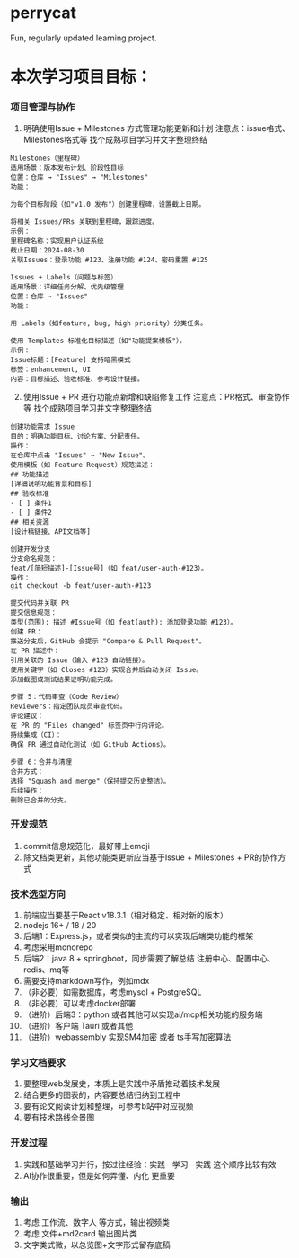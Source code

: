 # perrycat
Fun, regularly updated learning project.


# 本次学习项目目标：
### 项目管理与协作
1. 明确使用Issue + Milestones 方式管理功能更新和计划
   注意点：issue格式、Milestones格式等 找个成熟项目学习并文字整理终结
```
Milestones（里程碑）
适用场景：版本发布计划、阶段性目标
位置：仓库 → "Issues" → "Milestones"
功能：

为每个目标阶段（如"v1.0 发布"）创建里程碑，设置截止日期。

将相关 Issues/PRs 关联到里程碑，跟踪进度。
示例：
里程碑名称：实现用户认证系统  
截止日期：2024-08-30  
关联Issues：登录功能 #123、注册功能 #124、密码重置 #125

Issues + Labels（问题与标签）
适用场景：详细任务分解、优先级管理
位置：仓库 → "Issues"
功能：

用 Labels（如feature, bug, high priority）分类任务。

使用 Templates 标准化目标描述（如"功能提案模板"）。
示例：
Issue标题：[Feature] 支持暗黑模式  
标签：enhancement, UI  
内容：目标描述、验收标准、参考设计链接。
```
2. 使用Issue + PR 进行功能点新增和缺陷修复工作
   注意点：PR格式、审查协作等 找个成熟项目学习并文字整理终结
```
创建功能需求 Issue
目的：明确功能目标、讨论方案、分配责任。
操作：
在仓库中点击 "Issues" → "New Issue"。
使用模板（如 Feature Request）规范描述：
## 功能描述
[详细说明功能背景和目标]
## 验收标准
- [ ] 条件1
- [ ] 条件2
## 相关资源
[设计稿链接、API文档等]

创建开发分支
分支命名规范：
feat/[简短描述]-[Issue号]（如 feat/user-auth-#123）。
操作：
git checkout -b feat/user-auth-#123

提交代码并关联 PR
提交信息规范：
类型(范围): 描述 #Issue号（如 feat(auth): 添加登录功能 #123）。
创建 PR：
推送分支后，GitHub 会提示 "Compare & Pull Request"。
在 PR 描述中：
引用关联的 Issue（输入 #123 自动链接）。
使用关键字（如 Closes #123）实现合并后自动关闭 Issue。
添加截图或测试结果证明功能完成。

步骤 5：代码审查（Code Review）
Reviewers：指定团队成员审查代码。
评论建议：
在 PR 的 "Files changed" 标签页中行内评论。
持续集成（CI）：
确保 PR 通过自动化测试（如 GitHub Actions）。

步骤 6：合并与清理
合并方式：
选择 "Squash and merge"（保持提交历史整洁）。
后续操作：
删除已合并的分支。
```

### 开发规范
1. commit信息规范化，最好带上emoji
2. 除文档类更新，其他功能类更新应当基于Issue + Milestones + PR的协作方式

### 技术选型方向
1. 前端应当要基于React v18.3.1（相对稳定、相对新的版本）
2. nodejs 16+ / 18 / 20
3. 后端1：Express.js，或者类似的主流的可以实现后端类功能的框架
4. 考虑采用monorepo
5. 后端2：java 8 + springboot，同步需要了解总结 注册中心、配置中心、redis、mq等
6. 需要支持markdown写作，例如mdx
7. （非必要）如需数据库，考虑mysql + PostgreSQL
8. （非必要）可以考虑docker部署
9. （进阶）后端3：python 或者其他可以实现ai/mcp相关功能的服务端
10. （进阶）客户端 Tauri 或者其他
11. （进阶）webassembly 实现SM4加密 或者 ts手写加密算法

### 学习文档要求
1. 要整理web发展史，本质上是实践中矛盾推动着技术发展
2. 结合更多的图表的，内容要总结归纳到工程中
3. 要有论文阅读计划和整理，可参考b站中对应视频
4. 要有技术路线全景图

### 开发过程
1. 实践和基础学习并行，按过往经验：实践--学习--实践 这个顺序比较有效
2. AI协作很重要，但是如何弄懂、内化 更重要

### 输出
1. 考虑 工作流、数字人 等方式，输出视频类
2. 考虑 文件+md2card 输出图片类
3. 文字类式微，以总览图+文字形式留存底稿
